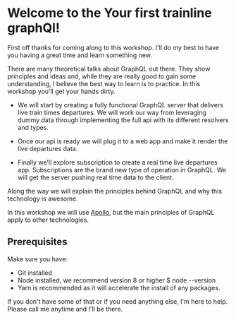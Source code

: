 # Welcome to the **Your first trainline graphQl**!

First off thanks for coming along to this workshop. I'll do my best to have you having a great time and learn something new.

There are many theoretical talks about GraphQL out there. They show principles and ideas and, while they are really good to gain some understanding, I believe the best way to learn is to practice. In this workshop you’ll get your hands dirty. 

- We will start by creating a fully functional GraphQL server that delivers live train times departures. We will work our way from leveraging dummy data through implementing the full api with its different resolvers and types. 

- Once our api is ready we will plug it to a web app and make it render the live departures data.

- Finally we'll explore subscription to create a real time live departures app. Subscriptions are the brand new type of operation in GraphQL. We will get the server pushing real time data to the client.

Along the way we will explain the principles behind GraphQL and why this technology is awesome.

In this workshop we will use [Apollo](https://www.apollographql.com), but the main principles of GraphQL apply to other technologies.

## Prerequisites

Make sure you have:

- Git installed
- Node installed, we recommend version 8 or higher
$ node --version
- Yarn is recommended as it will accelerate the install of any packages.

If you don't have some of that or if you need anything else, I'm here to help. Please call me anytime and I'll be there.